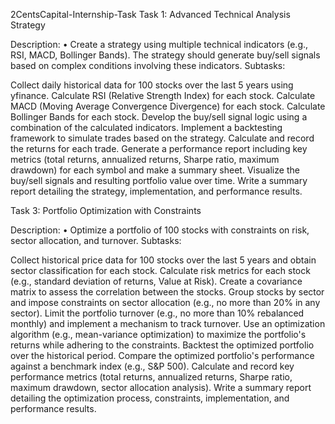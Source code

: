 2CentsCapital-Internship-Task
Task 1: Advanced Technical Analysis Strategy

Description: • Create a strategy using multiple technical indicators (e.g., RSI, MACD, Bollinger Bands). The strategy should generate buy/sell signals based on complex conditions involving these indicators. Subtasks:

Collect daily historical data for 100 stocks over the last 5 years using yfinance.
Calculate RSI (Relative Strength Index) for each stock.
Calculate MACD (Moving Average Convergence Divergence) for each stock.
Calculate Bollinger Bands for each stock.
Develop the buy/sell signal logic using a combination of the calculated indicators.
Implement a backtesting framework to simulate trades based on the strategy.
Calculate and record the returns for each trade.
Generate a performance report including key metrics (total returns, annualized returns, Sharpe ratio, maximum drawdown) for each symbol and make a summary sheet.
Visualize the buy/sell signals and resulting portfolio value over time.
Write a summary report detailing the strategy, implementation, and performance results.

Task 3: Portfolio Optimization with Constraints

Description: • Optimize a portfolio of 100 stocks with constraints on risk, sector allocation, and turnover. Subtasks:

Collect historical price data for 100 stocks over the last 5 years and obtain sector classification for each stock.
Calculate risk metrics for each stock (e.g., standard deviation of returns, Value at Risk).
Create a covariance matrix to assess the correlation between the stocks.
Group stocks by sector and impose constraints on sector allocation (e.g., no more than 20% in any sector).
Limit the portfolio turnover (e.g., no more than 10% rebalanced monthly) and implement a mechanism to track turnover.
Use an optimization algorithm (e.g., mean-variance optimization) to maximize the portfolio's returns while adhering to the constraints.
Backtest the optimized portfolio over the historical period.
Compare the optimized portfolio's performance against a benchmark index (e.g., S&P 500).
Calculate and record key performance metrics (total returns, annualized returns, Sharpe ratio, maximum drawdown, sector allocation analysis).
Write a summary report detailing the optimization process, constraints, implementation, and performance results.
